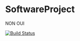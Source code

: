 # SoftwareProject
NON
OUI

[![Build Status](https://api.cirrus-ci.com/github/SDPTeam15/SoftwareProject.svg)](https://cirrus-ci.com/github/SDPTeam15/SoftwareProject)